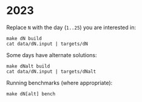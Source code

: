 # 2023

Replace `N` with the day (`1..25`) you are interested in:

```
make dN build
cat data/dN.input | targets/dN
```

Some days have alternate solutions:

```
make dNalt build
cat data/dN.input | targets/dNalt
```

Running benchmarks (where appropriate):

```
make dN[alt] bench
```
